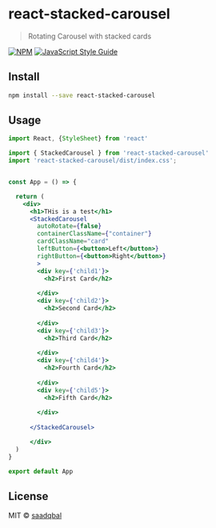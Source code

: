 # react-stacked-carousel

> Rotating Carousel with stacked cards

[![NPM](https://img.shields.io/npm/v/react-stacked-carousel.svg)](https://www.npmjs.com/package/react-stacked-carousel) [![JavaScript Style Guide](https://img.shields.io/badge/code_style-standard-brightgreen.svg)](https://standardjs.com)

## Install

```bash
npm install --save react-stacked-carousel
```

## Usage

```jsx
import React, {StyleSheet} from 'react'

import { StackedCarousel } from 'react-stacked-carousel'
import 'react-stacked-carousel/dist/index.css';


const App = () => {

  return (
    <div>
      <h1>THis is a test</h1>
      <StackedCarousel
        autoRotate={false}
        containerClassName={"container"}
        cardClassName="card"
        leftButton={<button>Left</button>}
        rightButton={<button>Right</button>}
        >
        <div key={'child1'}>
          <h2>First Card</h2>
         
        </div>
        <div key={'child2'}>
          <h2>Second Card</h2>
         
        </div>
        <div key={'child3'}>
          <h2>Third Card</h2>
         
        </div>
        <div key={'child4'}>
          <h2>Fourth Card</h2>
         
        </div>
        <div key={'child5'}>
          <h2>Fifth Card</h2>
         
        </div>
        
      </StackedCarousel>

      </div>
  )
}

export default App


```

## License

MIT © [saadqbal](https://github.com/saadqbal)
